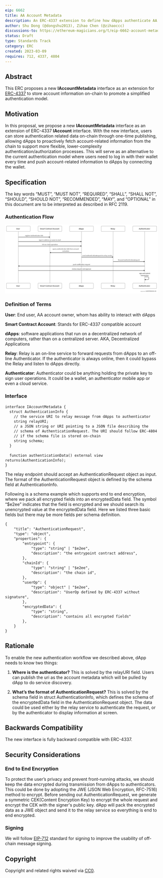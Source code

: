 ```yaml
---
eip: 6662
title: AA Account Metadata
description: An ERC-4337 extension to define how dApps authenticate AA accounts
author: Shu Dong (@dongshu2013), Zihao Chen (@zihaoccc)
discussions-to: https://ethereum-magicians.org/t/eip-6662-account-metadata-for-aa-account-authentication/13232
status: Draft
type: Standards Track
category: ERC
created: 2023-03-09
requires: 712, 4337, 4804
---
```


## Abstract

This ERC proposes a new **IAccountMetadata** interface as an extension for [ERC-4337](./eip-4337.md) to store account information on-chain to promote a simplified authentication model.

## Motivation

In this proposal, we propose a new **IAccountMetadata** interface as an extension of ERC-4337 **IAccount** interface. With the new interface, users can store authentication related data on-chain through one-time publishing, allowing dApps to proactively fetch account-related information from the chain to support more flexible, lower-complexity authentication/authorization processes. This will serve as an alternative to the current authentication model where users need to log in with their wallet every time and push account-related information to dApps by connecting the wallet.

## Specification

The key words “MUST”, “MUST NOT”, “REQUIRED”, “SHALL”, “SHALL NOT”, “SHOULD”, “SHOULD NOT”, “RECOMMENDED”, “MAY”, and “OPTIONAL” in this document are to be interpreted as described in RFC 2119.

### Authentication Flow

![Authentication Flow](../assets/eip-6662/auth-flow.png)

### Definition of Terms

**User**: End user, AA account owner, whom has ability to interact with dApps

**Smart Contract Account**: Stands for ERC-4337 compatible account

**dApps**: software applications that run on a decentralized network of computers, rather than on a centralized server. AKA, Decentralized Applications

**Relay**: Relay is an on-line service to forward requests from dApps to an off-line Authenticator. If the authenticator is always online, then it could bypass the Relay and listen to dApps directly.

**Authenticator**:  Authenticator could be anything holding the private key to sign user operations. It could be a wallet, an authenticator mobile app or even a cloud service.

### Interface

```
interface IAccountMetadata {
  struct AuthenticationInfo {
    // the service URI to relay message from dApps to authenticator
    string relayURI;
    // a JSON string or URI pointing to a JSON file describing the
    // schema of AuthenticationRequest. The URI should follow ERC-4804
    // if the schema file is stored on-chain
    string schema;
  }

  function authenticationData() external view returns(AuthenticationInfo);
}
```

The relay endpoint should accept an AuthenticationRequest object as input. The format of the AuthenticationRequest object is defined by the schema field at AuthenticationInfo.

Following is a schema example which supports end to end encryption, where we pack all encrypted fields into an encryptedData field. The symbol “\$e2ee” indicates that the field is encrypted and we should search its unencrypted value at the encryptedData field. Here we listed three basic fields but there may be more fields per schema definition.

```
{
    "title": "AuthenticationRequest",
    "type": "object",
    "properties": {
        "entrypoint": {
            "type": "string" | "$e2ee",
            "description": "the entrypoint contract address",
        },
        "chainId": {
            "type": "string" | "$e2ee",
            "description": "the chain id",
        },
        "userOp": {
            "type": "object" | "$e2ee",
            "description": "UserOp defined by ERC-4337 without signature",
        },
        "encryptedData": {
            "type": "string",
            "description": "contains all encrypted fields"
        },
    }
}
```

## Rationale

To enable the new authentication workflow we described above, dApp needs to know two things:

1. **Where is the authenticator?** This is solved by the relayURI field. Users can publish the uri as the account metadata which will be pulled by dApp to do service discovery.

2. **What’s the format of AuthenticationRequest?** This is solved by the schema field in struct AuthenticationInfo, which defines the schema of the encryptedData field in the AuthenticationRequest object. The data could be used either by the relay service to authenticate the request, or by the authenticator to display information at screen.


## Backwards Compatibility

The new interface is fully backward compatible with ERC-4337.

## Security Considerations

### End to End Encryption

To protect the user’s privacy and prevent front-running attacks, we should keep the data encrypted during transmission from dApps to authenticators. This could be done by adopting the JWE (JSON Web Encryption, RFC-7516) method to encrypt. Before sending out AuthenticationRequest, we generate a symmetric CEK(Content Encryption Key) to encrypt the whole request and encrypt the CEK with the signer's public key. dApp will pack the encrypted data as a JWE object and send it to the relay service so everything is end to end encrypted.

### Signing

We will follow [EIP-712](./eip-712.md) standard for signing to improve the usability of off-chain message signing.

## Copyright

Copyright and related rights waived via [CC0](../LICENSE.md).
